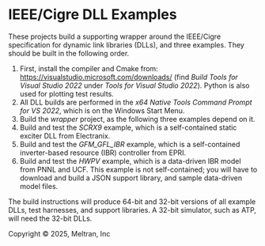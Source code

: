 # IEEE/Cigre DLL Examples

These projects build a supporting wrapper around the IEEE/Cigre specification
for dynamic link libraries (DLLs), and three examples. They should be built
in the following order.

1. First, install the compiler and Cmake from: https://visualstudio.microsoft.com/downloads/
(find *Build Tools for Visual Studio 2022* under *Tools for Visual Studio 2022*). Python is also used for plotting test results.
2. All DLL builds are performed in the *x64 Native Tools Command Prompt for VS 2022*, which is on the Windows Start Menu.
3. Build the _wrapper_ project, as the following three examples depend on it.
4. Build and test the _SCRX9_ example, which is a self-contained static exciter DLL from Electranix.
5. Build and test the _GFM_GFL_IBR_ example, which is a self-contained inverter-based resource (IBR) controller from EPRI.
6. Build and test the _HWPV_ example, which is a data-driven IBR model from PNNL and UCF. This example is not self-contained; you will have to download and build a JSON support library, and sample data-driven model files.

The build instructions will produce 64-bit and 32-bit versions of all example DLLs, test harnesses, and support libraries. A 32-bit simulator, such as ATP, will need the 32-bit DLLs.

Copyright &copy; 2025, Meltran, Inc
